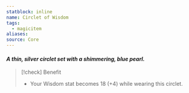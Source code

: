 ```yaml
---
statblock: inline
name: Circlet of Wisdom
tags:
  - magicitem
aliases: 
source: Core
---
```

#### *A thin, silver circlet set with a shimmering, blue pearl.*

>[!check] Benefit
>- Your Wisdom stat becomes 18 (+4) while wearing this circlet.
